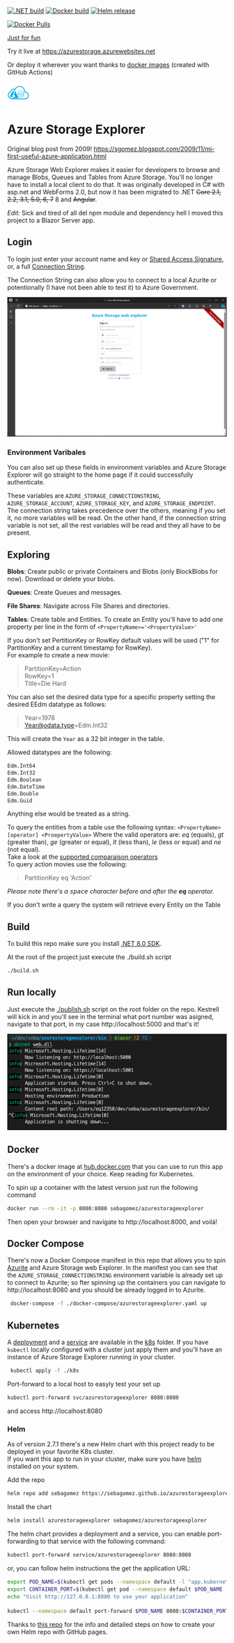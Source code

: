 [![.NET build](https://github.com/sebagomez/azurestorageexplorer/actions/workflows/dotnet-build.yml/badge.svg)](https://github.com/sebagomez/azurestorageexplorer/actions/workflows/dotnet-build.yml)
[![Docker build](https://github.com/sebagomez/azurestorageexplorer/actions/workflows/docker-build.yml/badge.svg?branch=main)](https://github.com/sebagomez/azurestorageexplorer/actions/workflows/docker-build.yml)
[![Helm release](https://github.com/sebagomez/azurestorageexplorer/actions/workflows/helm-release.yml/badge.svg?branch=main)](https://github.com/sebagomez/azurestorageexplorer/actions/workflows/helm-release.yml)

[![Docker Pulls](https://img.shields.io/docker/pulls/sebagomez/azurestorageexplorer.svg)](https://hub.docker.com/r/sebagomez/azurestorageexplorer)

[Just for fun](https://justforfunnoreally.dev/)

Try it live at https://azurestorage.azurewebsites.net

Or deploy it wherever you want thanks to [docker images](https://hub.docker.com/r/sebagomez/azurestorageexplorer/) (created with GitHub Actions)

<img src="./res/AzureExplorerLogo.png" alt="drawing" width="50"/>

# Azure Storage Explorer

Original blog post from 2009! https://sgomez.blogspot.com/2009/11/mi-first-useful-azure-application.html

Azure Storage Web Explorer makes it easier for developers to browse and manage Blobs, Queues and Tables from Azure Storage. You'll no longer have to install a local client to do that. It was originally developed in C# with asp.net and WebForms 2.0, but now it has been migrated to .NET ~~Core 2.1, 2.2, 3.1, 5.0, 6, 7~~ 8 and ~~Angular~~.  

*Edit:* Sick and tired of all del npm module and dependency hell I moved this project to a Blazor Server app.


## Login 

To login just enter your account name and key or [Shared Access Signature](https://learn.microsoft.com/en-us/azure/storage/common/storage-sas-overview), or, a full [Connection String](https://learn.microsoft.com/en-us/azure/storage/common/storage-configure-connection-string).  

The Connection String can also allow you to connect to a local Azurite or potentionally (I have not been able to test it) to Azure Government.

![Login](res/ASE_Login.png)

### Environment Varibales

You can also set up these fields in environment variables and Azure Storage Explorer will go straight to the home page if it could successfully authenticate.

These variables are `AZURE_STORAGE_CONNECTIONSTRING`, `AZURE_STORAGE_ACCOUNT`, `AZURE_STORAGE_KEY`, and `AZURE_STORAGE_ENDPOINT`. The connection string takes precedence over the others, meaning if you set it, no more variables will be read. On the other hand, if the connection string variable is not set, all the rest variables will be read and they all have to be present.

## Exploring

**Blobs**: Create public or private Containers and Blobs (only BlockBlobs for now). Download or delete your blobs.

**Queues**: Create Queues and messages.

**File Shares**: Navigate across File Shares and directories.

**Tables**: Create table and Entities. To create an Entity you'll have to add one property per line in the form of `<PropertyName>='<PropertyValue>'`

If you don't set PertitionKey or RowKey default values will be used ("1" for PartitionKey and a current timestamp for RowKey).  
For example to create a new movie:
> PartitionKey=Action  
RowKey=1  
Title=Die Hard  

You can also set the desired data type for a specific property setting the desired EEdm datatype as follows:
> Year=1978   
Year@odata.type=Edm.Int32

This will create the `Year` as a 32 bit integer in the table.

Allowed datatypes are the following:
```
Edm.Int64
Edm.Int32
Edm.Boolean
Edm.DateTime
Edm.Double
Edm.Guid
```
Anything else would be treated as a string.

To query the entities from a table use the following syntax: `<PropertyName> [operator] <ProepertyValue>`
Where the valid operators are:  *eq* (equals), *gt* (greater than), *ge* (greater or equal), *lt* (less than), *le* (less or equal) and *ne* (not equal).   
Take a look at the [supported comparaison operators](https://docs.microsoft.com/en-us/rest/api/storageservices/querying-tables-and-entities#supported-comparison-operators)  
To query action movies use the following:
> PartitionKey eq 'Action'  

*Please note there's a <kbd>space</kbd> character before and after the **eq** operator.*

If you don't write a query the system will retrieve every Entity on the Table

## Build

To build this repo make sure you install [.NET 8.0 SDK](https://dotnet.microsoft.com/en-us/download).

At the root of the project just execute the ./build.sh script
```sh
./build.sh
```

## Run locally

Just execute the [./publish.sh](./publish.sh) script on the root folder on the repo. Kestrell will kick in and you'll see in the terminal what port number was asigned, navigate to that port, in my case http://localhost:5000 and that's it!

![CMD](res/local_run.png)


## Docker

There's a docker image at [hub.docker.com](https://hub.docker.com/r/sebagomez/azurestorageexplorer/) that you can use to run this app on the environment of your choice. Keep reading for Kubernetes.

To spin up a container with the latest version just run the following command

```sh
docker run --rm -it -p 8000:8080 sebagomez/azurestorageexplorer
```

Then open your browser and navigate to http://localhost:8000, and voilá!

## Docker Compose

There's now a Docker Compose manifest in this repo that allows you to spin [Azurite](https://learn.microsoft.com/en-us/azure/storage/common/storage-use-azurite?tabs=visual-studio%2Cblob-storage) and Azure Storage web Explorer. In the manifest you can see that the `AZURE_STORAGE_CONNECTIONSTRING` environment variable is already set up to connect to Azurite; so fter spinning up the containers you can navigate to http://localhost:8080 and you should be already logged in to Azurite.


```sh
 docker-compose -f ./docker-compose/azurestorageexplorer.yaml up 
```

## Kubernetes

A [deployment]() and a [service]() are available in the [k8s](./k8s/) folder. If you have `kubectl` locally configured with a cluster just apply them and you'll have an instance of Azure Storage Explorer running in your cluster.

```sh
 kubectl apply -f ./k8s
```
Port-forward to a local host to easyly test your set up

```sh
kubectl port-forward svc/azurestorageexplorer 8080:8080
```
and access http://localhost:8080

### Helm 

As of version 2.7.1 there's a new Helm chart with this project ready to be deployed in your favorite K8s cluster.  
If you want this app to run in your cluster, make sure you have [helm](https://helm.sh/docs/intro/install/) installed on your system.

Add the repo

```sh
helm repo add sebagomez https://sebagomez.github.io/azurestorageexplorer
```

Install the chart

```sh
helm install azurestorageexplorer sebagomez/azurestorageexplorer
```

The helm chart provides a deployment and a service, you can enable port-forwarding to that service with the following command: 
```sh
kubectl port-forward service/azurestorageexplorer 8080:8080
```

or, you can follow helm instructions the get the application URL:

```sh
export POD_NAME=$(kubectl get pods --namespace default -l "app.kubernetes.io/name=azurestorageexplorer,app.kubernetes.io/instance=azurestorageexplorer" -o jsonpath="{.items[0].metadata.name}")
export CONTAINER_PORT=$(kubectl get pod --namespace default $POD_NAME -o jsonpath="{.spec.containers[0].ports[0].containerPort}")
echo "Visit http://127.0.0.1:8080 to use your application"

kubectl --namespace default port-forward $POD_NAME 8080:$CONTAINER_PORT
```

Thanks to [this repo](https://github.com/int128/helm-github-pages) for the info and detailed steps on how to create your own Helm repo with GitHub pages.
